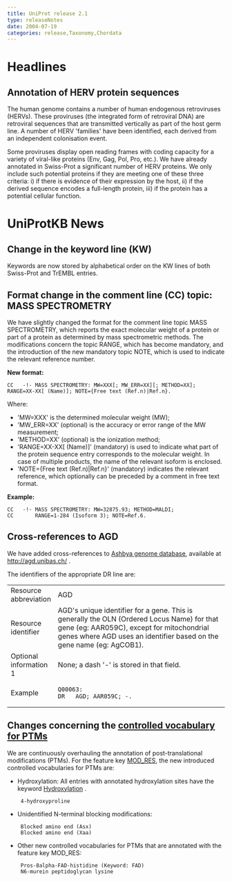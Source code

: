 ```yaml
---
title: UniProt release 2.1
type: releaseNotes
date: 2004-07-19
categories: release,Taxonomy,Chordata
---
```


# Headlines

## Annotation of HERV protein sequences

The human genome contains a number of human endogenous retroviruses (HERVs). These proviruses (the integrated form of retroviral DNA) are retroviral sequences that are transmitted vertically as part of the host germ line. A number of HERV 'families' have been identified, each derived from an independent colonisation event.

Some proviruses display open reading frames with coding capacity for a variety of viral-like proteins (Env, Gag, Pol, Pro, etc.). We have already annotated in Swiss-Prot a significant number of HERV proteins. We only include such potential proteins if they are meeting one of these three criteria: i) if there is evidence of their expression by the host, ii) if the derived sequence encodes a full-length protein, iii) if the protein has a potential cellular function.

# UniProtKB News

## Change in the keyword line (KW)

Keywords are now stored by alphabetical order on the KW lines of both Swiss-Prot and TrEMBL entries.

## Format change in the comment line (CC) topic: MASS SPECTROMETRY

We have slightly changed the format for the comment line topic MASS SPECTROMETRY, which reports the exact molecular weight of a protein or part of a protein as determined by mass spectrometric methods. The modifications concern the topic RANGE, which has become mandatory, and the introduction of the new mandatory topic NOTE, which is used to indicate the relevant reference number.

**New format:**

    CC   -!- MASS SPECTROMETRY: MW=XXX[; MW_ERR=XX][; METHOD=XX]; RANGE=XX-XX[ (Name)]; NOTE={Free text (Ref.n)|Ref.n}.

Where:

-   'MW=XXX' is the determined molecular weight (MW);
-   'MW\_ERR=XX' (optional) is the accuracy or error range of the MW measurement;
-   'METHOD=XX' (optional) is the ionization method;
-   'RANGE=XX-XX\[ (Name)\]' (mandatory) is used to indicate what part of the protein sequence entry corresponds to the molecular weight. In case of multiple products, the name of the relevant isoform is enclosed.
-   'NOTE={Free text (Ref.n)\|Ref.n}' (mandatory) indicates the relevant reference, which optionally can be preceded by a comment in free text format.

**Example:**

    CC   -!- MASS SPECTROMETRY: MW=32875.93; METHOD=MALDI;
    CC       RANGE=1-284 (Isoform 3); NOTE=Ref.6.

## Cross-references to AGD

We have added cross-references to [Ashbya genome database](http://agd.unibas.ch/), available at <http://agd.unibas.ch/> .

The identifiers of the appropriate DR line are:

<table><colgroup><col style="width: 14%" /><col style="width: 85%" /></colgroup><tbody><tr class="odd"><td>Resource abbreviation</td><td>AGD</td></tr><tr class="even"><td>Resource identifier</td><td>AGD's unique identifier for a gene. This is generally the OLN (Ordered Locus Name) for that gene (eg: AAR059C), except for mitochondrial genes where AGD uses an identifier based on the gene name (eg: AgCOB1).</td></tr><tr class="odd"><td>Optional information 1</td><td>None; a dash '-' is stored in that field.</td></tr><tr class="even"><td>Example</td><td><pre><code>Q00063:
DR   AGD; AAR059C; -.</code></pre></td></tr></tbody></table>

## Changes concerning the [controlled vocabulary for PTMs](https://ftp.uniprot.org/pub/databases/uniprot/current_release/knowledgebase/complete/docs/ptmlist)

We are continuously overhauling the annotation of post-translational modifications (PTMs). For the feature key [MOD\_RES](http://www.uniprot.org/manual/mod_res), the new introduced controlled vocabularies for PTMs are:

-   Hydroxylation: All entries with annotated hydroxylation sites have the keyword [Hydroxylation](http://www.uniprot.org/keywords/KW-0379) .

         4-hydroxyproline

-   Unidentified N-terminal blocking modifications:

         Blocked amino end (Asx)
         Blocked amino end (Xaa)

-   Other new controlled vocabularies for PTMs that are annotated with the feature key MOD\_RES:

         Pros-8alpha-FAD-histidine (Keyword: FAD)
         N6-murein peptidoglycan lysine
